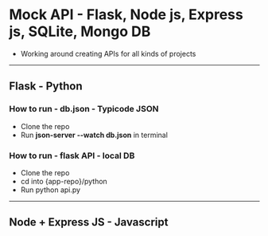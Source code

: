 # Mock API - Flask, Node js, Express js, SQLite, Mongo DB
* Working around creating APIs for all kinds of projects

---
## Flask - Python
### How to run - db.json - Typicode JSON
* Clone the repo
* Run **json-server --watch db.json** in terminal

### How to run - flask API - local DB
* Clone the repo
* cd into {app-repo}/python
* Run python api.py

---
## Node + Express JS - Javascript